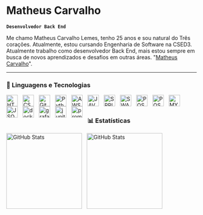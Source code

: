 #  Matheus Carvalho

**`Desenvolvedor Back End`**

Me chamo Matheus Carvalho Lemes, tenho 25 anos e sou natural do Três corações. Atualmente, estou cursando Engenharia de Software na CSED3. Atualmente trabalho como desenvolvedor Back End, mais estou sempre em busca de novos aprendizados e desafios em outras áreas. "[Matheus Carvalho](https://www.linkedin.com/in/matheuscarvalholemes/)".

---

### 🤖 Linguagens e Tecnologias

<img 
    align="left" 
    alt="HTML"
    title="HTML" 
    width="30px" 
    style="padding-right: 10px;" 
    src="https://cdn.jsdelivr.net/gh/devicons/devicon@latest/icons/html5/html5-original.svg" 
/>
<img 
    align="left" 
    alt="CSS" 
    title="CSS"
    width="30px" 
    style="padding-right: 10px;" 
    src="https://cdn.jsdelivr.net/gh/devicons/devicon@latest/icons/css3/css3-original.svg" 
/>

<img 
    align="left" 
    alt="Git" 
    title="Git"
    width="30px" 
    style="padding-right: 10px;" 
    src="https://cdn.jsdelivr.net/gh/devicons/devicon@latest/icons/git/git-original.svg" 
/>
<img 
    align="left" 
    alt="Python" 
    title="Python"
    width="30px" 
    style="padding-right: 10px;" 
    src="https://cdn.jsdelivr.net/gh/devicons/devicon@latest/icons/python/python-original.svg" 
/>

<img 
    align="left" 
    alt="AWS" 
    title="AWS"
    width="30px" 
    style="padding-right: 10px;" 
    src="https://cdn.jsdelivr.net/gh/devicons/devicon@latest/icons/amazonwebservices/amazonwebservices-plain-wordmark.svg" />

<img 
    align="left" 
    alt="JAVA" 
    title="JAVA"
    width="30px" 
    style="padding-right: 10px;" 
src="https://cdn.jsdelivr.net/gh/devicons/devicon@latest/icons/java/java-plain-wordmark.svg" />

<img 
align="left" 
alt="SPRING" 
title="SPRING"
width="30px" 
style="padding-right: 10px;" 
src="https://cdn.jsdelivr.net/gh/devicons/devicon@latest/icons/spring/spring-original-wordmark.svg" />

<img 
align="left" 
alt="SWAGGER" 
title="SWAGGER"
width="30px" 
style="padding-right: 10px;" 
src="https://cdn.jsdelivr.net/gh/devicons/devicon@latest/icons/swagger/swagger-original-wordmark.svg" />

<img 
align="left" 
alt="POSTMAN" 
title="POSTMAN"
width="30px" 
style="padding-right: 10px;" 
src="https://cdn.jsdelivr.net/gh/devicons/devicon@latest/icons/postman/postman-plain.svg" />

<img 
align="left" 
alt="POSTGRESQL" 
title="POSTGRESQL"
width="30px" 
style="padding-right: 10px;" 
src="https://cdn.jsdelivr.net/gh/devicons/devicon@latest/icons/postgresql/postgresql-plain.svg" />

<img 
align="left" 
alt="MYSQL" 
title="MYSQL"
width="30px" 
style="padding-right: 10px;"
src="https://cdn.jsdelivr.net/gh/devicons/devicon@latest/icons/mysql/mysql-plain-wordmark.svg" />

<img 
align="left" 
alt="JSON" 
title="JSON"
width="30px" 
style="padding-right: 10px;"
src="https://cdn.jsdelivr.net/gh/devicons/devicon@latest/icons/json/json-plain.svg" />

<img 
align="left" 
alt="docker" 
title="docker"
width="30px" 
style="padding-right: 10px;"
src="https://cdn.jsdelivr.net/gh/devicons/devicon@latest/icons/docker/docker-plain.svg" />

<img 
align="left" 
alt="grafana" 
title="grafana"
width="30px" 
style="padding-right: 10px;"
src="https://cdn.jsdelivr.net/gh/devicons/devicon@latest/icons/grafana/grafana-plain.svg" />

<img 
align="left" 
alt="junit" 
title="junit"
width="30px" 
style="padding-right: 10px;"
src="https://cdn.jsdelivr.net/gh/devicons/devicon@latest/icons/junit/junit-plain.svg" />

<img 
align="left" 
alt="prometheus" 
title="prometheus"
width="30px" 
style="padding-right: 10px;"
src="https://cdn.jsdelivr.net/gh/devicons/devicon@latest/icons/prometheus/prometheus-original.svg" />

<br/>
<br/>

### 📊 Estatísticas

<p>
  <img 
    align="left" 
    alt="GitHub Stats" 
    height="200" 
    style="padding-right: 10px;" 
    src="https://github-readme-stats.vercel.app/api?username=mtlccl&show_icons=true&theme=tokyonight&include_all_commits=true&locale=pt-br" 
  />

<img 
      align="left" 
      alt="GitHub Stats" 
      height="200" 
      src="https://github-readme-stats.vercel.app/api/top-langs/?username=mtlccl&theme=tokyonight&layout=compact&custom_title=Tecnologias&langs_count=9" 
  />

</p>
